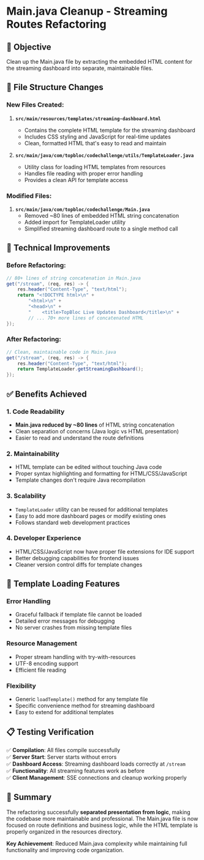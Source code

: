 # Main.java Cleanup - Streaming Routes Refactoring

## 🎯 **Objective**
Clean up the Main.java file by extracting the embedded HTML content for the streaming dashboard into separate, maintainable files.

## 📁 **File Structure Changes**

### **New Files Created:**

1. **`src/main/resources/templates/streaming-dashboard.html`**
   - Contains the complete HTML template for the streaming dashboard
   - Includes CSS styling and JavaScript for real-time updates
   - Clean, formatted HTML that's easy to read and maintain

2. **`src/main/java/com/topbloc/codechallenge/utils/TemplateLoader.java`**
   - Utility class for loading HTML templates from resources
   - Handles file reading with proper error handling
   - Provides a clean API for template access

### **Modified Files:**

1. **`src/main/java/com/topbloc/codechallenge/Main.java`**
   - Removed ~80 lines of embedded HTML string concatenation
   - Added import for TemplateLoader utility
   - Simplified streaming dashboard route to a single method call

## 🔧 **Technical Improvements**

### **Before Refactoring:**
```java
// 80+ lines of string concatenation in Main.java
get("/stream", (req, res) -> {
    res.header("Content-Type", "text/html");
    return "<!DOCTYPE html>\n" +
        "<html>\n" +
        "<head>\n" +
        "    <title>TopBloc Live Updates Dashboard</title>\n" +
        // ... 70+ more lines of concatenated HTML
});
```

### **After Refactoring:**
```java
// Clean, maintainable code in Main.java
get("/stream", (req, res) -> {
    res.header("Content-Type", "text/html");
    return TemplateLoader.getStreamingDashboard();
});
```

## ✅ **Benefits Achieved**

### **1. Code Readability**
- **Main.java reduced by ~80 lines** of HTML string concatenation
- Clean separation of concerns (Java logic vs HTML presentation)
- Easier to read and understand the route definitions

### **2. Maintainability**
- HTML template can be edited without touching Java code
- Proper syntax highlighting and formatting for HTML/CSS/JavaScript
- Template changes don't require Java recompilation

### **3. Scalability**
- `TemplateLoader` utility can be reused for additional templates
- Easy to add more dashboard pages or modify existing ones
- Follows standard web development practices

### **4. Developer Experience**
- HTML/CSS/JavaScript now have proper file extensions for IDE support
- Better debugging capabilities for frontend issues
- Cleaner version control diffs for template changes

## 🚀 **Template Loading Features**

### **Error Handling**
- Graceful fallback if template file cannot be loaded
- Detailed error messages for debugging
- No server crashes from missing template files

### **Resource Management**
- Proper stream handling with try-with-resources
- UTF-8 encoding support
- Efficient file reading

### **Flexibility**
- Generic `loadTemplate()` method for any template file
- Specific convenience method for streaming dashboard
- Easy to extend for additional templates

## 📋 **Testing Verification**

✅ **Compilation**: All files compile successfully  
✅ **Server Start**: Server starts without errors  
✅ **Dashboard Access**: Streaming dashboard loads correctly at `/stream`  
✅ **Functionality**: All streaming features work as before  
✅ **Client Management**: SSE connections and cleanup working properly  

## 🎉 **Summary**

The refactoring successfully **separated presentation from logic**, making the codebase more maintainable and professional. The Main.java file is now focused on route definitions and business logic, while the HTML template is properly organized in the resources directory.

**Key Achievement**: Reduced Main.java complexity while maintaining full functionality and improving code organization.
